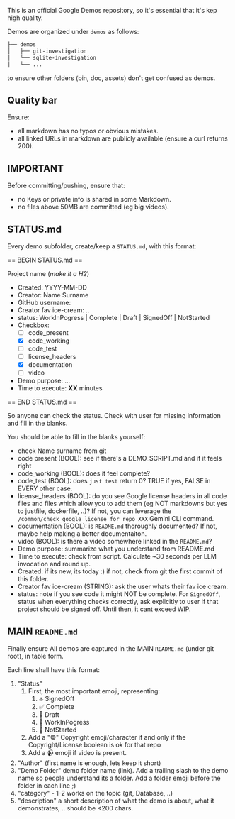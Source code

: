 This is an official Google Demos repository, so it's essential that it's kep high quality.

Demos are organized under `demos` as follows:

```bash
├── demos
│   ├── git-investigation
│   └── sqlite-investigation
│   └── ...
```

to ensure other folders (bin, doc, assets) don't get confused as demos.


## Quality bar

Ensure:
* all markdown has no typos or obvious mistakes.
* all linked URLs in markdown are publicly available (ensure a curl returns 200).

## IMPORTANT

Before committing/pushing, ensure that:

* no Keys or private info is shared in some Markdown.
* no files above 50MB are committed (eg big videos).

## STATUS.md

Every demo subfolder, create/keep a `STATUS.md`, with this format:

== BEGIN STATUS.md ==

<HASH><HASH> Project name (*make it a H2*)

* Created: YYYY-MM-DD
* Creator: Name Surname
* GitHub username: <GitHub username>
* Creator fav ice-cream: ..
* status: WorkInPogress | Complete | Draft  | SignedOff | NotStarted
* Checkbox:
    * [ ] code_present
    * [X] code_working
    * [ ] code_test
    * [ ] license_headers
    * [X] documentation
    * [ ] video
* Demo purpose: ...
* Time to execute: **XX** minutes

== END STATUS.md ==

So anyone can check the status. Check with user for missing information and fill in the blanks.

You should be able to fill in the blanks yourself:
- check Name surname from git
- code present (BOOL): see if there's a DEMO_SCRIPT.md and if it feels right
- code_working (BOOL): does it feel complete?
- code_test (BOOL): does `just test` return 0? TRUE if yes, FALSE in EVERY other case.
- license_headers (BOOL): do you see Google license headers in all code files and files which allow you to add them (eg NOT markdowns but yes to justfile, dockerfile, ..)? If not, you can leverage the `/common/check_google_license for repo XXX` Gemini CLI command.
- documentation (BOOL): is `README.md` thoroughly documented? If not, maybe help making a better documentaiton.
- video (BOOL): is there a video somewhere linked in the `README.md`?
- Demo purpose: summarize what you understand from README.md
- Time to execute: check from script. Calculate ~30 seconds per LLM invocation and round up.
- Created: if its new, its today :) if not, check from git the first commit of this folder.
- Creator fav ice-cream (STRING): ask the user whats their fav ice cream.
- status: note if you see code it might NOT be complete. For `SignedOff`, status when everything checks correctly, ask explicitly to user if that project should be signed off. Until then, it cant exceed WIP.


## MAIN `README.md`

Finally ensure All demos are captured in the MAIN `README.md` (under git root), in table form.

Each line shall have this format:
1. "Status"
   1. First, the most important emoji, representing:
      1. 🔝 SignedOff
      2. ✅ Complete
      3. 📝 Draft
      4. 🚧 WorkInPogress
      5. 🫙 NotStarted
   2. Add a "©" Copyright emoji/character if and only if the Copyright/License boolean is ok for that repo
   3. Add a  📹 emoji if video is present.
2. "Author" (first name is enough, lets keep it short)
3. "Demo Folder" demo folder name (link). Add a trailing slash to the demo name so people understand its a folder. Add a folder emoji before the folder in each line ;)
4. "category" - 1-2 works on the topic (git, Database, ..)
5. "description" a short description of what the demo is about, what it demonstrates, .. should be <200 chars.

